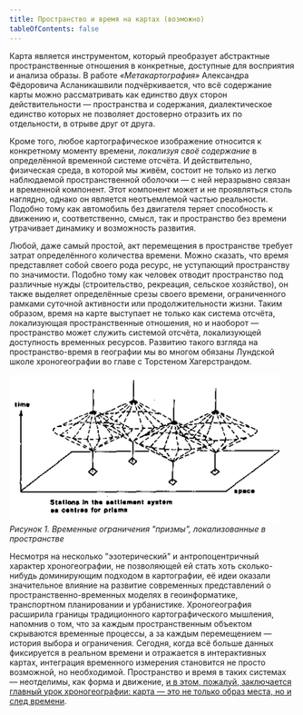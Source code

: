 ```yaml
---
title: Пространство и время на картах (возможно)
tableOfContents: false  
---
```


Карта является инструментом, который преобразует абстрактные пространственные отношения в конкретные, доступные для восприятия и анализа образы. В работе *«Метакартография»* Александра Фёдоровича Асланикашвили подчёркивается, что всё содержание карты можно рассматривать как единство двух сторон действительности — пространства и содержания, диалектическое единство которых не позволяет достоверно отразить их по отдельности, в отрыве друг от друга.

Кроме того, любое картографическое изображение относится к конкретному моменту времени, *локализуя своё содержание* в определённой временной системе отсчёта. И действительно, физическая среда, в которой мы живём, состоит не только из легко наблюдаемой пространственной оболочки — с ней неразрывно связан и временной компонент. Этот компонент может и не проявляться столь наглядно, однако он является неотъемлемой частью реальности. Подобно тому как автомобиль без двигателя теряет способность к движению и, соответственно, смысл, так и пространство без времени утрачивает динамику и возможность развития.

Любой, даже самый простой, акт перемещения в пространстве требует затрат определённого количества времени. Можно сказать, что время представляет собой своего рода ресурс, не уступающий пространству по значимости. Подобно тому как человек отводит пространство под различные нужды (строительство, рекреация, сельское хозяйство), он также выделяет определённые срезы своего времени, ограниченного рамками суточной активности или продолжительности жизни. Таким образом, время на карте выступает не только как система отсчёта, локализующая пространственные отношения, но и наоборот — пространство может служить системой отсчёта, локализующей доступность временных ресурсов. Развитию такого взгляда на пространство-время в географии мы во многом обязаны Лундской школе хроногеографии во главе с Торстеном Хагерстрандом.

![alt text](../../../assets/chrono.png)  
*Рисунок 1. Временные ограничения "призмы", локализованные в пространстве*

Несмотря на несколько "эзотерический" и антропоцентричный характер хроногеографии, не позволяющей ей стать хоть сколько-нибудь доминирующим подходом в картографии, её идеи оказали значительное влияние на развитие современных представлений о пространственно-временных моделях в геоинформатике, транспортном планировании и урбанистике. Хроногеография расширила границы традиционного картографического мышления, напомнив о том, что за каждым пространственным объектом скрываются временные процессы, а за каждым перемещением — история выбора и ограничения. Сегодня, когда всё больше данных фиксируется в реальном времени и отражается в интерактивных картах, интеграция временного измерения становится не просто возможной, но необходимой. Пространство и время в таких системах — неотделимы, как форма и движение, [и в этом, пожалуй, заключается главный урок хроногеографии: карта — это не только образ места, но и след времени](https://avatars.dzeninfra.ru/get-zen_doc/271828/pub_65fe954dfcd3e83245c7ea41_65fe95841260c2025919cfd7/scale_1200).
